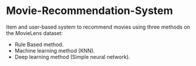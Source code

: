 # Movie-Recommendation-System
Item and user-based system to recommend movies using three methods on the MovieLens dataset:
- Rule Based method.
- Machine learning method (KNN).
- Deep learning method (Simple neural network).
